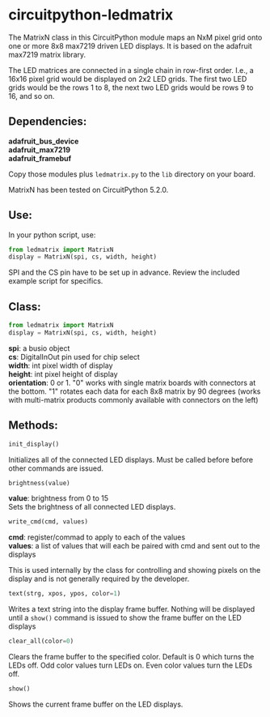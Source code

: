 # circuitpython-ledmatrix

The MatrixN class in this CircuitPython module maps an NxM pixel grid onto one or more 8x8 max7219 driven LED displays. It is based on the adafruit max7219 matrix library.

The LED matrices are connected in a single chain in row-first order. I.e., a 16x16 pixel grid would be displayed on 2x2 LED grids. The first two LED grids would be the rows 1 to 8, the next two LED grids would be rows 9 to 16, and so on.


## Dependencies:
**adafruit_bus_device**  
**adafruit_max7219**  
**adafruit_framebuf**

Copy those modules plus `ledmatrix.py` to the `lib` directory on your board.

MatrixN has been tested on CircuitPython 5.2.0.

## Use:
In your python script, use:

```python
from ledmatrix import MatrixN
display = MatrixN(spi, cs, width, height)
```
SPI and the CS pin have to be set up in advance. Review the included example script for specifics.

## Class:
```python
from ledmatrix import MatrixN
display = MatrixN(spi, cs, width, height)
```
**spi**: a busio object  
**cs**: DigitalInOut pin used for chip select  
**width**: int pixel width of display  
**height**: int pixel height of display  
**orientation**: 0 or 1. "0" works with single matrix boards with connectors at the bottom. "1" rotates each data for each 8x8 matrix by 90 degrees (works with multi-matrix products commonly available with connectors on the left)  

## Methods:
```python
init_display()
```
Initializes all of the connected LED displays. Must be called before before other commands are issued.

```python
brightness(value)
```

**value**: brightness from 0 to 15  
Sets the brightness of all connected LED displays.

```python
write_cmd(cmd, values)
```

**cmd**: register/commad to apply to each of the values  
**values**: a list of values that will each be paired with cmd and sent out to the displays  

This is used internally by the class for controlling and showing pixels on the display and is not generally required by the developer.

```python
text(strg, xpos, ypos, color=1)
```

Writes a text string into the display frame buffer. Nothing will be displayed until a `show()` command is issued to show the frame buffer on the LED displays

```python
clear_all(color=0)
```

Clears the frame buffer to the specified color. Default is 0 which turns the LEDs off. Odd color values turn LEDs on. Even color values turn the LEDs off.

```python
show()
```

Shows the current frame buffer on the LED displays.